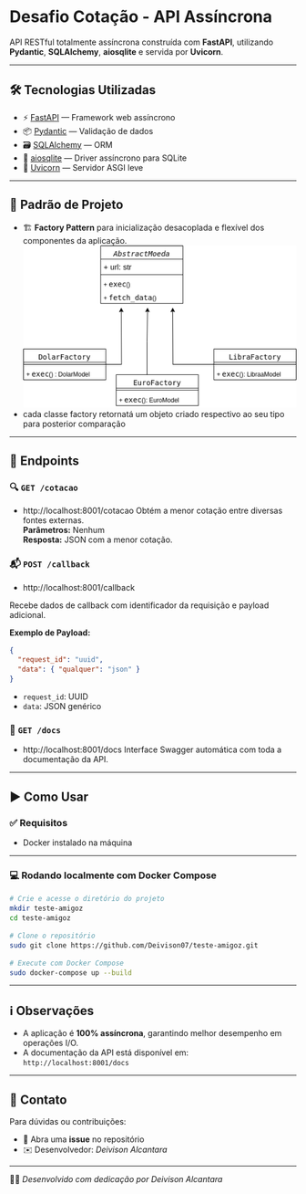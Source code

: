 # Desafio Cotação - API Assíncrona

API RESTful totalmente assíncrona construída com **FastAPI**, utilizando **Pydantic**, **SQLAlchemy**, **aiosqlite** e servida por **Uvicorn**.

---

## 🛠 Tecnologias Utilizadas

- ⚡ [FastAPI](https://fastapi.tiangolo.com/) — Framework web assíncrono  
- 📦 [Pydantic](https://pydantic.dev/) — Validação de dados  
- 🗃 [SQLAlchemy](https://www.sqlalchemy.org/) — ORM  
- 🔄 [aiosqlite](https://github.com/jreese/aiosqlite) — Driver assíncrono para SQLite  
- 🚀 [Uvicorn](https://www.uvicorn.org/) — Servidor ASGI leve  

---

## 🧱 Padrão de Projeto

- 🏗 **Factory Pattern** para inicialização desacoplada e flexível dos componentes da aplicação.
![Diagrama Arquitetural](diagrama.png)
- cada classe factory retornatá um objeto criado respectivo ao seu tipo para posterior comparação
---

## 📌 Endpoints

### 🔍 `GET /cotacao`
- http://localhost:8001/cotacao
Obtém a menor cotação entre diversas fontes externas.  
**Parâmetros:** Nenhum  
**Resposta:** JSON com a menor cotação.

### 📬 `POST /callback`
- http://localhost:8001/callback

Recebe dados de callback com identificador da requisição e payload adicional.

**Exemplo de Payload:**

```json
{
  "request_id": "uuid",
  "data": { "qualquer": "json" }
}
```

- `request_id`: UUID  
- `data`: JSON genérico  

### 📄 `GET /docs`
- http://localhost:8001/docs
Interface Swagger automática com toda a documentação da API.

---

## ▶️ Como Usar

### ✅ Requisitos

- Docker instalado na máquina

---

### 💻 Rodando localmente com Docker Compose

```bash
# Crie e acesse o diretório do projeto
mkdir teste-amigoz
cd teste-amigoz
```
```bash
# Clone o repositório
sudo git clone https://github.com/Deivison07/teste-amigoz.git
```
```bash
# Execute com Docker Compose
sudo docker-compose up --build
```

---

## ℹ️ Observações

- A aplicação é **100% assíncrona**, garantindo melhor desempenho em operações I/O.
- A documentação da API está disponível em: `http://localhost:8001/docs`

---

## 🤝 Contato

Para dúvidas ou contribuições:

- 💬 Abra uma **issue** no repositório
- ✉️ Desenvolvedor: *Deivison Alcantara*

---

🧑‍💻 *Desenvolvido com dedicação por Deivison Alcantara*
